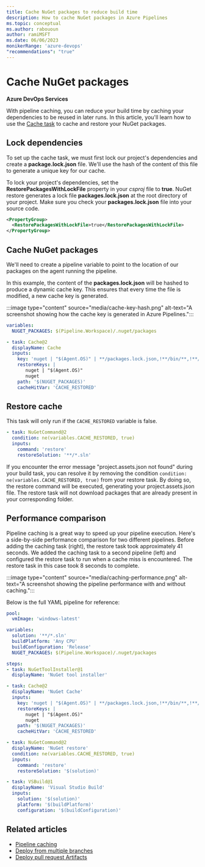 ```yaml
---
title: Cache NuGet packages to reduce build time
description: How to cache NuGet packages in Azure Pipelines
ms.topic: conceptual
ms.author: rabououn
author: ramiMSFT
ms.date: 06/06/2023
monikerRange: 'azure-devops'
"recommendations": "true"
---
```


# Cache NuGet packages

**Azure DevOps Services**

With pipeline caching, you can reduce your build time by caching your dependencies to be reused in later runs. In this article, you'll learn how to use the [Cache task](/azure/devops/pipelines/tasks/reference/cache-v2) to cache and restore your NuGet packages.

## Lock dependencies

To set up the cache task, we must first lock our project's dependencies and create a **package.lock.json** file. We'll use the hash of the content of this file to generate a unique key for our cache.

To lock your project's dependencies, set the **RestorePackagesWithLockFile** property in your *csproj* file to **true**. NuGet restore generates a lock file **packages.lock.json** at the root directory of your project. Make sure you check your **packages.lock.json** file into your source code.

```XML
<PropertyGroup>
  <RestorePackagesWithLockFile>true</RestorePackagesWithLockFile>
</PropertyGroup>
```

## Cache NuGet packages

We'll need to create a pipeline variable to point to the location of our packages on the agent running the pipeline.

In this example, the content of the **packages.lock.json** will be hashed to produce a dynamic cache key. This ensures that every time the file is modified, a new cache key is generated.

:::image type="content" source="media/cache-key-hash.png" alt-text="A screenshot showing how the cache key is generated in Azure Pipelines.":::

```YAML
variables:
  NUGET_PACKAGES: $(Pipeline.Workspace)/.nuget/packages

- task: Cache@2
  displayName: Cache
  inputs:
    key: 'nuget | "$(Agent.OS)" | **/packages.lock.json,!**/bin/**,!**/obj/**'
    restoreKeys: |
       nuget | "$(Agent.OS)"
       nuget
    path: '$(NUGET_PACKAGES)'
    cacheHitVar: 'CACHE_RESTORED'
```

## Restore cache

This task will only run if the `CACHE_RESTORED` variable is false.

```YAML
- task: NuGetCommand@2
  condition: ne(variables.CACHE_RESTORED, true)
  inputs:
    command: 'restore'
    restoreSolution: '**/*.sln'
```

If you encounter the error message "project.assets.json not found" during your build task, you can resolve it by removing the condition `condition: ne(variables.CACHE_RESTORED, true)` from your restore task. By doing so, the restore command will be executed, generating your project.assets.json file. The restore task will not download packages that are already present in your corresponding folder.

## Performance comparison

Pipeline caching is a great way to speed up your pipeline execution. Here's a side-by-side performance comparison for two different pipelines. Before adding the caching task (right), the restore task took approximately 41 seconds. We added the caching task to a second pipeline (left) and configured the restore task to run when a cache miss is encountered. The restore task in this case took 8 seconds to complete.

:::image type="content" source="media/caching-performance.png" alt-text="A screenshot showing the pipeline performance with and without caching.":::

Below is the full YAML pipeline for reference:

```YAML
pool:
  vmImage: 'windows-latest'

variables:
  solution: '**/*.sln'
  buildPlatform: 'Any CPU'
  buildConfiguration: 'Release'
  NUGET_PACKAGES: $(Pipeline.Workspace)/.nuget/packages

steps:
- task: NuGetToolInstaller@1
  displayName: 'NuGet tool installer'

- task: Cache@2
  displayName: 'NuGet Cache'
  inputs:
    key: 'nuget | "$(Agent.OS)" | **/packages.lock.json,!**/bin/**,!**/obj/**'
    restoreKeys: |
       nuget | "$(Agent.OS)"
       nuget
    path: '$(NUGET_PACKAGES)'
    cacheHitVar: 'CACHE_RESTORED'

- task: NuGetCommand@2
  displayName: 'NuGet restore'
  condition: ne(variables.CACHE_RESTORED, true)
  inputs:
    command: 'restore'
    restoreSolution: '$(solution)'

- task: VSBuild@1
  displayName: 'Visual Studio Build'
  inputs:
    solution: '$(solution)'
    platform: '$(buildPlatform)'
    configuration: '$(buildConfiguration)'
```

## Related articles

- [Pipeline caching](../release/caching.md)
- [Deploy from multiple branches](../release/deploy-multiple-branches.md)
- [Deploy pull request Artifacts](../release/deploy-pull-request-builds.md)